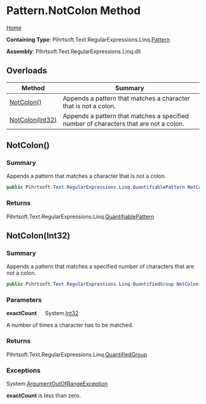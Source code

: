# Pattern\.NotColon Method

[Home](../../../../../../README.md)

**Containing Type**: Pihrtsoft\.Text\.RegularExpressions\.Linq\.[Pattern](../README.md)

**Assembly**: Pihrtsoft\.Text\.RegularExpressions\.Linq\.dll

## Overloads

| Method | Summary |
| ------ | ------- |
| [NotColon()](#Pihrtsoft_Text_RegularExpressions_Linq_Pattern_NotColon) | Appends a pattern that matches a character that is not a colon\. |
| [NotColon(Int32)](#Pihrtsoft_Text_RegularExpressions_Linq_Pattern_NotColon_System_Int32_) | Appends a pattern that matches a specified number of characters that are not a colon\. |

## NotColon\(\) <a name="Pihrtsoft_Text_RegularExpressions_Linq_Pattern_NotColon"></a>

### Summary

Appends a pattern that matches a character that is not a colon\.

```csharp
public Pihrtsoft.Text.RegularExpressions.Linq.QuantifiablePattern NotColon()
```

### Returns

Pihrtsoft\.Text\.RegularExpressions\.Linq\.[QuantifiablePattern](../../QuantifiablePattern/README.md)

## NotColon\(Int32\) <a name="Pihrtsoft_Text_RegularExpressions_Linq_Pattern_NotColon_System_Int32_"></a>

### Summary

Appends a pattern that matches a specified number of characters that are not a colon\.

```csharp
public Pihrtsoft.Text.RegularExpressions.Linq.QuantifiedGroup NotColon(int exactCount)
```

### Parameters

**exactCount** &emsp; System\.[Int32](https://docs.microsoft.com/en-us/dotnet/api/system.int32)

A number of times a character has to be matched\.

### Returns

Pihrtsoft\.Text\.RegularExpressions\.Linq\.[QuantifiedGroup](../../QuantifiedGroup/README.md)

### Exceptions

System\.[ArgumentOutOfRangeException](https://docs.microsoft.com/en-us/dotnet/api/system.argumentoutofrangeexception)

**exactCount** is less than zero\.

